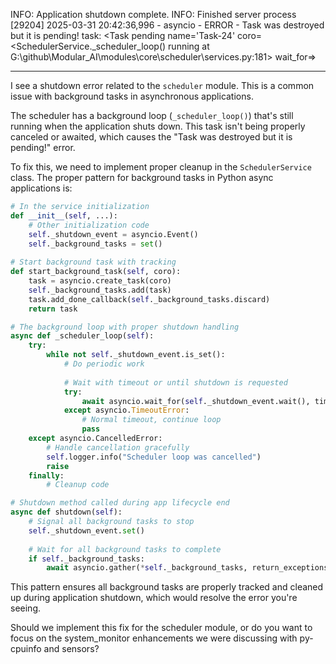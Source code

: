 
INFO:     Application shutdown complete.
INFO:     Finished server process [29204]
2025-03-31 20:42:36,996 - asyncio - ERROR - Task was destroyed but it is pending!
task: <Task pending name='Task-24' coro=<SchedulerService._scheduler_loop() running at G:\github\Modular_AI\modules\core\scheduler\services.py:181> wait_for=<Future pending cb=[Task.task_wakeup()]>>

---------

I see a shutdown error related to the `scheduler` module. This is a common issue with background tasks in asynchronous applications. 

The scheduler has a background loop (`_scheduler_loop()`) that's still running when the application shuts down. This task isn't being properly canceled or awaited, which causes the "Task was destroyed but it is pending!" error.

To fix this, we need to implement proper cleanup in the `SchedulerService` class. The proper pattern for background tasks in Python async applications is:

```python
# In the service initialization
def __init__(self, ...):
    # Other initialization code
    self._shutdown_event = asyncio.Event()
    self._background_tasks = set()
    
# Start background task with tracking
def start_background_task(self, coro):
    task = asyncio.create_task(coro)
    self._background_tasks.add(task)
    task.add_done_callback(self._background_tasks.discard)
    return task

# The background loop with proper shutdown handling
async def _scheduler_loop(self):
    try:
        while not self._shutdown_event.is_set():
            # Do periodic work
            
            # Wait with timeout or until shutdown is requested
            try:
                await asyncio.wait_for(self._shutdown_event.wait(), timeout=self.check_interval)
            except asyncio.TimeoutError:
                # Normal timeout, continue loop
                pass
    except asyncio.CancelledError:
        # Handle cancellation gracefully
        self.logger.info("Scheduler loop was cancelled")
        raise
    finally:
        # Cleanup code

# Shutdown method called during app lifecycle end
async def shutdown(self):
    # Signal all background tasks to stop
    self._shutdown_event.set()
    
    # Wait for all background tasks to complete
    if self._background_tasks:
        await asyncio.gather(*self._background_tasks, return_exceptions=True)
```

This pattern ensures all background tasks are properly tracked and cleaned up during application shutdown, which would resolve the error you're seeing.

Should we implement this fix for the scheduler module, or do you want to focus on the system_monitor enhancements we were discussing with py-cpuinfo and sensors?